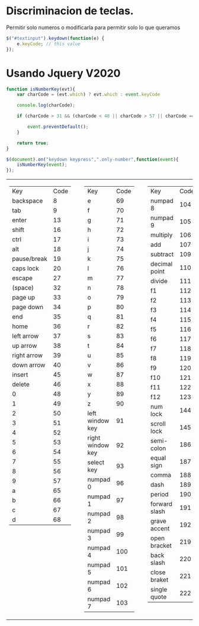 # Discriminacion de teclas.

Permitir solo numeros  o modificarla para permitir solo lo que queramos

```javascript
$("#textinput").keydown(function(e) {
    e.keyCode; // this value
});
```

# Usando Jquery V2020
```javascript
function isNumberKey(evt){
    var charCode = (evt.which) ? evt.which : event.keyCode

    console.log(charCode);

    if (charCode > 31 && (charCode < 48 || charCode > 57 || charCode == 16)){

        event.preventDefault(); 
    }

    return true;
}

$(document).on("keydown keypress",".only-number",function(event){
    isNumberKey(event);
});
```

<table class="chart">
<tbody>
<tr>
<td style="vertical-align:top;">
<table cellspacing="0">
<tbody>
<tr>
<td>
                            Key
                        </td>
<td>
                            Code
                        </td>
</tr>
<tr>
<td>
                            backspace
                        </td>
<td>
                            8
                        </td>
</tr>
<tr>
<td>
                            tab
                        </td>
<td>
                            9
                        </td>
</tr>
<tr>
<td>
                            enter
                        </td>
<td>
                            13
                        </td>
</tr>
<tr>
<td>
                            shift
                        </td>
<td>
                            16
                        </td>
</tr>
<tr>
<td>
                            ctrl
                        </td>
<td>
                            17
                        </td>
</tr>
<tr>
<td>
                            alt
                        </td>
<td>
                            18
                        </td>
</tr>
<tr>
<td>
                            pause/break
                        </td>
<td>
                            19
                        </td>
</tr>
<tr>
<td>
                            caps lock
                        </td>
<td>
                            20
                        </td>
</tr>
<tr>
<td>
                            escape
                        </td>
<td>
                            27
                        </td>
</tr>
<tr>
<td>
                            (space)
                        </td>
<td>
                            32
                        </td>
</tr>
<tr>
<td>
                            page up
                        </td>
<td>
                            33
                        </td>
</tr>
<tr>
<td>
                            page down
                        </td>
<td>
                            34
                        </td>
</tr>
<tr>
<td>
                            end
                        </td>
<td>
                            35
                        </td>
</tr>
<tr>
<td>
                            home
                        </td>
<td>
                            36
                        </td>
</tr>
<tr>
<td>
                            left arrow
                        </td>
<td>
                            37
                        </td>
</tr>
<tr>
<td>
                            up arrow
                        </td>
<td>
                            38
                        </td>
</tr>
<tr>
<td>
                            right arrow
                        </td>
<td>
                            39
                        </td>
</tr>
<tr>
<td>
                            down arrow
                        </td>
<td>
                            40
                        </td>
</tr>
<tr>
<td>
                            insert
                        </td>
<td>
                            45
                        </td>
</tr>
<tr>
<td>
                            delete
                        </td>
<td>
                            46
                        </td>
</tr>
<tr>
<td>
                            0
                        </td>
<td>
                            48
                        </td>
</tr>
<tr>
<td>
                            1
                        </td>
<td>
                            49
                        </td>
</tr>
<tr>
<td>
                            2
                        </td>
<td>
                            50
                        </td>
</tr>
<tr>
<td>
                            3
                        </td>
<td>
                            51
                        </td>
</tr>
<tr>
<td>
                            4
                        </td>
<td>
                            52
                        </td>
</tr>
<tr>
<td>
                            5
                        </td>
<td>
                            53
                        </td>
</tr>
<tr>
<td>
                            6
                        </td>
<td>
                            54
                        </td>
</tr>
<tr>
<td>
                            7
                        </td>
<td>
                            55
                        </td>
</tr>
<tr>
<td>
                            8
                        </td>
<td>
                            56
                        </td>
</tr>
<tr>
<td>
                            9
                        </td>
<td>
                            57
                        </td>
</tr>
<tr>
<td>
                            a
                        </td>
<td>
                            65
                        </td>
</tr>
<tr>
<td>
                            b
                        </td>
<td>
                            66
                        </td>
</tr>
<tr>
<td>
                            c
                        </td>
<td>
                            67
                        </td>
</tr>
<tr>
<td>
                            d
                        </td>
<td>
                            68
                        </td>
</tr>
</tbody>
</table>
</td>
<td>&nbsp;</td>
<td style="vertical-align:top;">
<table>
<tbody>
<tr>
<td>
                            Key
                        </td>
<td>
                            Code
                        </td>
</tr>
<tr>
<td>
                            e
                        </td>
<td>
                            69
                        </td>
</tr>
<tr>
<td>
                            f
                        </td>
<td>
                            70
                        </td>
</tr>
<tr>
<td>
                            g
                        </td>
<td>
                            71
                        </td>
</tr>
<tr>
<td>
                            h
                        </td>
<td>
                            72
                        </td>
</tr>
<tr>
<td>
                            i
                        </td>
<td>
                            73
                        </td>
</tr>
<tr>
<td>
                            j
                        </td>
<td>
                            74
                        </td>
</tr>
<tr>
<td>
                            k
                        </td>
<td>
                            75
                        </td>
</tr>
<tr>
<td>
                            l
                        </td>
<td>
                            76
                        </td>
</tr>
<tr>
<td>
                            m
                        </td>
<td>
                            77
                        </td>
</tr>
<tr>
<td>
                            n
                        </td>
<td>
                            78
                        </td>
</tr>
<tr>
<td>
                            o
                        </td>
<td>
                            79
                        </td>
</tr>
<tr>
<td>
                            p
                        </td>
<td>
                            80
                        </td>
</tr>
<tr>
<td>
                            q
                        </td>
<td>
                            81
                        </td>
</tr>
<tr>
<td>
                            r
                        </td>
<td>
                            82
                        </td>
</tr>
<tr>
<td>
                            s
                        </td>
<td>
                            83
                        </td>
</tr>
<tr>
<td>
                            t
                        </td>
<td>
                            84
                        </td>
</tr>
<tr>
<td>
                            u
                        </td>
<td>
                            85
                        </td>
</tr>
<tr>
<td>
                            v
                        </td>
<td>
                            86
                        </td>
</tr>
<tr>
<td>
                            w
                        </td>
<td>
                            87
                        </td>
</tr>
<tr>
<td>
                            x
                        </td>
<td>
                            88
                        </td>
</tr>
<tr>
<td>
                            y
                        </td>
<td>
                            89
                        </td>
</tr>
<tr>
<td>
                            z
                        </td>
<td>
                            90
                        </td>
</tr>
<tr>
<td>
                            left window key
                        </td>
<td>
                            91
                        </td>
</tr>
<tr>
<td>
                            right window key
                        </td>
<td>
                            92
                        </td>
</tr>
<tr>
<td>
                            select key
                        </td>
<td>
                            93
                        </td>
</tr>
<tr>
<td>
                            numpad 0
                        </td>
<td>
                            96
                        </td>
</tr>
<tr>
<td>
                            numpad 1
                        </td>
<td>
                            97
                        </td>
</tr>
<tr>
<td>
                            numpad 2
                        </td>
<td>
                            98
                        </td>
</tr>
<tr>
<td>
                            numpad 3
                        </td>
<td>
                            99
                        </td>
</tr>
<tr>
<td>
                            numpad 4
                        </td>
<td>
                            100
                        </td>
</tr>
<tr>
<td>
                            numpad 5
                        </td>
<td>
                            101
                        </td>
</tr>
<tr>
<td>
                            numpad 6
                        </td>
<td>
                            102
                        </td>
</tr>
<tr>
<td>
                            numpad 7
                        </td>
<td>
                            103
                        </td>
</tr>
</tbody>
</table>
</td>
<td>&nbsp;</td>
<td style="vertical-align:top;">
<table>
<tbody>
<tr>
<td>
                            Key
                        </td>
<td>
                            Code
                        </td>
</tr>
<tr>
<td>
                            numpad 8
                        </td>
<td>
                            104
                        </td>
</tr>
<tr>
<td>
                            numpad 9
                        </td>
<td>
                            105
                        </td>
</tr>
<tr>
<td>
                            multiply
                        </td>
<td>
                            106
                        </td>
</tr>
<tr>
<td>
                            add
                        </td>
<td>
                            107
                        </td>
</tr>
<tr>
<td>
                            subtract
                        </td>
<td>
                            109
                        </td>
</tr>
<tr>
<td>
                            decimal point
                        </td>
<td>
                            110
                        </td>
</tr>
<tr>
<td>
                            divide
                        </td>
<td>
                            111
                        </td>
</tr>
<tr>
<td>
                            f1
                        </td>
<td>
                            112
                        </td>
</tr>
<tr>
<td>
                            f2
                        </td>
<td>
                            113
                        </td>
</tr>
<tr>
<td>
                            f3
                        </td>
<td>
                            114
                        </td>
</tr>
<tr>
<td>
                            f4
                        </td>
<td>
                            115
                        </td>
</tr>
<tr>
<td>
                            f5
                        </td>
<td>
                            116
                        </td>
</tr>
<tr>
<td>
                            f6
                        </td>
<td>
                            117
                        </td>
</tr>
<tr>
<td>
                            f7
                        </td>
<td>
                            118
                        </td>
</tr>
<tr>
<td>
                            f8
                        </td>
<td>
                            119
                        </td>
</tr>
<tr>
<td>
                            f9
                        </td>
<td>
                            120
                        </td>
</tr>
<tr>
<td>
                            f10
                        </td>
<td>
                            121
                        </td>
</tr>
<tr>
<td>
                            f11
                        </td>
<td>
                            122
                        </td>
</tr>
<tr>
<td>
                            f12
                        </td>
<td>
                            123
                        </td>
</tr>
<tr>
<td>
                            num lock
                        </td>
<td>
                            144
                        </td>
</tr>
<tr>
<td>
                            scroll lock
                        </td>
<td>
                            145
                        </td>
</tr>
<tr>
<td>
                            semi-colon
                        </td>
<td>
                            186
                        </td>
</tr>
<tr>
<td>
                            equal sign
                        </td>
<td>
                            187
                        </td>
</tr>
<tr>
<td>
                            comma
                        </td>
<td>
                            188
                        </td>
</tr>
<tr>
<td>
                            dash
                        </td>
<td>
                            189
                        </td>
</tr>
<tr>
<td>
                            period
                        </td>
<td>
                            190
                        </td>
</tr>
<tr>
<td>
                            forward slash
                        </td>
<td>
                            191
                        </td>
</tr>
<tr>
<td>
                            grave accent
                        </td>
<td>
                            192
                        </td>
</tr>
<tr>
<td>
                            open bracket
                        </td>
<td>
                            219
                        </td>
</tr>
<tr>
<td>
                            back slash
                        </td>
<td>
                            220
                        </td>
</tr>
<tr>
<td>
                            close braket
                        </td>
<td>
                            221
                        </td>
</tr>
<tr>
<td>
                            single quote
                        </td>
<td>
                            222
                        </td>
</tr>
</tbody>
</table>
</td>
</tr>
</tbody>
</table>
